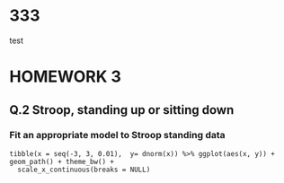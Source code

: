 # 333
test
# HOMEWORK 3
## Q.2 Stroop, standing up or sitting down
### Fit an appropriate model to Stroop standing data

```{r, fig.height = 3}
tibble(x = seq(-3, 3, 0.01),  y= dnorm(x)) %>% ggplot(aes(x, y)) + geom_path() + theme_bw() +
  scale_x_continuous(breaks = NULL)
```
